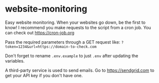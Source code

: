 # website-monitoring
Easy website monitoring. When your websites go down, be the first to know!
I recommend you make requests to the script from a cron job. You can check out https://cron-job.org

Pass the required parameters through a GET request like: `?token=1234&url=https://domain-to-check.com`

Don't forget to rename `.env.example` to just `.env` after updating the variables.

A third-party service is used to send emails. Go to https://sendgrid.com to get your API key if you don't have one.
